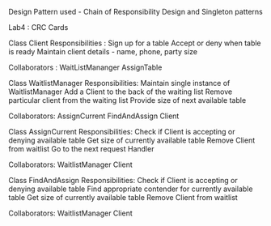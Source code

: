 Design Pattern used - Chain of Responsibility Design and Singleton patterns

Lab4 : CRC Cards

Class Client
Responsibilities : 
	Sign up for a table
	Accept or deny when table is ready
	Maintain client details - name, phone, party size

Collaborators : 
	WaitListMananger
	AssignTable



Class WaitlistManager
Responsibilities: 
	Maintain single instance of WaitlistManager
	Add a Client to the back of the waiting list
	Remove particular client from the waiting list
	Provide size of next available table

Collaborators: 
	AssignCurrent
	FindAndAssign
	Client


Class AssignCurrent
Responsibilities:
	Check if Client is accepting or denying available table
	Get size of currently available table
	Remove Client from waitlist 
	Go to the next request Handler

Collaborators: 
	WaitlistManager
	Client



Class FindAndAssign
Responsibilities:
	Check if Client is accepting or denying available table
	Find appropriate contender for currently available table
	Get size of currently available table
	Remove Client from waitlist 

Collaborators: 
	WaitlistManager
	Client









